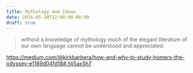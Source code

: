 ```yaml
---
title: Mythology and Ideas
date: 2016-05-30T12:00:00-08:00
draft: true
---
```


>without a knowledge of mythology much of the elegant literature of our own language cannot be understood and appreciated.


https://medium.com/@kirkbarbera/how-and-why-to-study-homers-the-odyssey-e1189d04fd18#.hlj5ax5h7
